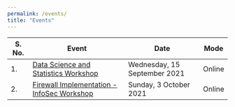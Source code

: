 ```yaml
---
permalink: /events/
title: "Events"
---
```


| S. No. | Event                                                                            | Date                         | Mode   |
| ------ | -------------------------------------------------------------------------------- | ---------------------------- | ------ |
| 1.     | [Data Science and Statistics Workshop](/workshop1_data_science_150921)           | Wednesday, 15 September 2021 | Online |
| 2.     | [Firewall Implementation - InfoSec Workshop](/workshop2_firewall_infosec_031021) | Sunday, 3 October 2021       | Online |
